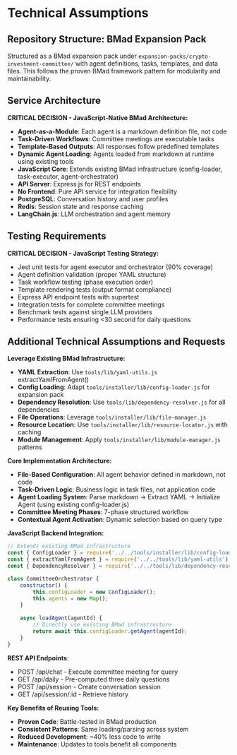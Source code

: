 # Technical Assumptions

## Repository Structure: BMad Expansion Pack
Structured as a BMad expansion pack under `expansion-packs/crypto-investment-committee/` with agent definitions, tasks, templates, and data files. This follows the proven BMad framework pattern for modularity and maintainability.

## Service Architecture
**CRITICAL DECISION - JavaScript-Native BMad Architecture:** 
- **Agent-as-a-Module**: Each agent is a markdown definition file, not code
- **Task-Driven Workflows**: Committee meetings are executable tasks
- **Template-Based Outputs**: All responses follow predefined templates
- **Dynamic Agent Loading**: Agents loaded from markdown at runtime using existing tools
- **JavaScript Core**: Extends existing BMad infrastructure (config-loader, task-executor, agent-orchestrator)
- **API Server**: Express.js for REST endpoints
- **No Frontend**: Pure API service for integration flexibility
- **PostgreSQL**: Conversation history and user profiles
- **Redis**: Session state and response caching
- **LangChain.js**: LLM orchestration and agent memory

## Testing Requirements
**CRITICAL DECISION - JavaScript Testing Strategy:**
- Jest unit tests for agent executor and orchestrator (90% coverage)
- Agent definition validation (proper YAML structure)
- Task workflow testing (phase execution order)
- Template rendering tests (output format compliance)
- Express API endpoint tests with supertest
- Integration tests for complete committee meetings
- Benchmark tests against single LLM providers
- Performance tests ensuring <30 second for daily questions

## Additional Technical Assumptions and Requests

**Leverage Existing BMad Infrastructure:**
- **YAML Extraction**: Use `tools/lib/yaml-utils.js` extractYamlFromAgent()
- **Config Loading**: Adapt `tools/installer/lib/config-loader.js` for expansion pack
- **Dependency Resolution**: Use `tools/lib/dependency-resolver.js` for all dependencies
- **File Operations**: Leverage `tools/installer/lib/file-manager.js`
- **Resource Location**: Use `tools/installer/lib/resource-locator.js` with caching
- **Module Management**: Apply `tools/installer/lib/module-manager.js` patterns

**Core Implementation Architecture:**
- **File-Based Configuration**: All agent behavior defined in markdown, not code
- **Task-Driven Logic**: Business logic in task files, not application code
- **Agent Loading System**: Parse markdown → Extract YAML → Initialize Agent (using existing config-loader.js)
- **Committee Meeting Phases**: 7-phase structured workflow
- **Contextual Agent Activation**: Dynamic selection based on query type

**JavaScript Backend Integration:**
```javascript
// Extends existing BMad infrastructure
const { ConfigLoader } = require('../../tools/installer/lib/config-loader');
const { extractYamlFromAgent } = require('../../tools/lib/yaml-utils');
const { DependencyResolver } = require('../../tools/lib/dependency-resolver');

class CommitteeOrchestrator {
    constructor() {
        this.configLoader = new ConfigLoader();
        this.agents = new Map();
    }
    
    async loadAgent(agentId) {
        // Directly use existing BMad infrastructure
        return await this.configLoader.getAgent(agentId);
    }
}
```

**REST API Endpoints**:
- POST /api/chat - Execute committee meeting for query
- GET /api/daily - Pre-computed three daily questions
- POST /api/session - Create conversation session
- GET /api/session/:id - Retrieve history

**Key Benefits of Reusing Tools:**
- **Proven Code**: Battle-tested in BMad production
- **Consistent Patterns**: Same loading/parsing across system
- **Reduced Development**: ~40% less code to write
- **Maintenance**: Updates to tools benefit all components
